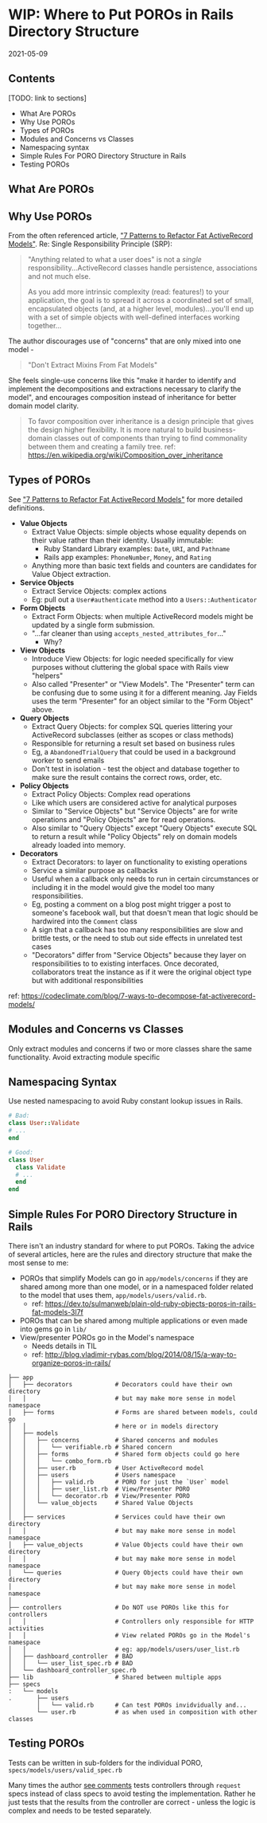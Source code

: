 WIP: Where to Put POROs in Rails Directory Structure
================================================================================

2021-05-09

Contents
--------------------------------------------------------------------------------

[TODO: link to sections]

* What Are POROs
* Why Use POROs
* Types of POROs
* Modules and Concerns vs Classes
* Namespacing syntax
* Simple Rules For PORO Directory Structure in Rails
* Testing POROs

What Are POROs
--------------------------------------------------------------------------------

Why Use POROs
--------------------------------------------------------------------------------

From the often referenced article, ["7 Patterns to Refactor Fat ActiveRecord
Models"](https://codeclimate.com/blog/7-ways-to-decompose-fat-activerecord-models/).
Re: Single Responsibility Principle (SRP):

> "Anything related to what a user does" is not a *single*
> responsibility...ActiveRecord classes handle persistence, associations and
> not much else.
>
> As you add more intrinsic complexity (read: features!) to your application,
> the goal is to spread it across a coordinated set of small, encapsulated
> objects (and, at a higher level, modules)...you'll end up with a set of simple
> objects with well-defined interfaces working together...

The author discourages use of "concerns" that are only mixed into one model -

> "Don't Extract Mixins From Fat Models"

She feels single-use concerns like this "make it harder to identify and
implement the decompositions and extractions necessary to clarify the model",
and encourages composition instead of inheritance for better domain model
clarity.

> To favor composition over inheritance is a design principle that gives the
> design higher flexibility. It is more natural to build business-domain classes
> out of components than trying to find commonality between them and creating a
> family tree.
> ref: https://en.wikipedia.org/wiki/Composition_over_inheritance

Types of POROs
--------------------------------------------------------------------------------

See ["7 Patterns to Refactor Fat ActiveRecord Models"](https://codeclimate.com/blog/7-ways-to-decompose-fat-activerecord-models/)
for more detailed definitions.

* **Value Objects**
  - Extract Value Objects: simple objects whose equality depends on their value
    rather than their identity. Usually immutable:
    - Ruby Standard Library examples: `Date`, `URI`, and `Pathname`
    - Rails app examples: `PhoneNumber`, `Money`, and `Rating`
  - Anything more than basic text fields and counters are candidates for Value
    Object extraction.
* **Service Objects**
  - Extract Service Objects: complex actions
  - Eg: pull out a `User#authenticate` method into a `Users::Authenticator`
* **Form Objects**
  - Extract Form Objects: when multiple ActiveRecord models might be updated by
    a single form submission.
  - "...far cleaner than using `accepts_nested_attributes_for`..."
    - Why?
* **View Objects**
  - Introduce View Objects: for logic needed specifically for view purposes
    without cluttering the global space with Rails view "helpers"
  - Also called "Presenter" or "View Models". The "Presenter" term can be
    confusing due to some using it for a different meaning. Jay Fields uses the
    term "Presenter" for an object similar to the "Form Object" above.
* **Query Objects**
  - Extract Query Objects: for complex SQL queries littering your ActiveRecord
    subclasses (either as scopes or class methods)
  - Responsible for returning a result set based on business rules
  - Eg, a `AbandonedTrialQuery` that could be used in a background worker to
    send emails
  - Don't test in isolation - test the object and database together to make
    sure the result contains the correct rows, order, etc.
* **Policy Objects**
  - Extract Policy Objects: Complex read operations
  - Like which users are considered active for analytical purposes
  - Similar to "Service Objects" but "Service Objects" are for write operations
    and "Policy Objects" are for read operations.
  - Also similar to "Query Objects" except "Query Objects" execute SQL to
    return a result while "Policy Objects" rely on domain models already loaded
    into memory.
* **Decorators**
  - Extract Decorators: to layer on functionality to existing operations
  - Service a similar purpose as callbacks
  - Useful when a callback only needs to run in certain circumstances or
    including it in the model would give the model too many responsibilities.
  - Eg, posting a comment on a blog post might trigger a post to someone's
    facebook wall, but that doesn't mean that logic should be hardwired into
    the `Comment` class
  - A sign that a callback has too many responsibilities are slow and brittle
    tests, or the need to stub out side effects in unrelated test cases
  - "Decorators" differ from "Service Objects" because they layer on
    responsibilities to to existing interfaces. Once decorated, collaborators
    treat the instance as if it were the original object type but with
    additional responsibilities

ref: https://codeclimate.com/blog/7-ways-to-decompose-fat-activerecord-models/

Modules and Concerns vs Classes
--------------------------------------------------------------------------------

Only extract modules and concerns if two or more classes share the same
functionality. Avoid extracting module specific 

Namespacing Syntax
--------------------------------------------------------------------------------

Use nested namespacing to avoid Ruby constant lookup issues in Rails.

```ruby
# Bad:
class User::Validate
# ...
end

# Good:
class User
  class Validate
  # ...
  end
end
```

Simple Rules For PORO Directory Structure in Rails
--------------------------------------------------------------------------------

There isn't an industry standard for where to put POROs. Taking the advice of
several articles, here are the rules and directory structure that make the
most sense to me:

* POROs that simplify Models can go in `app/models/concerns` if they are shared
  among more than one model, or in a namespaced folder related to the model
  that uses them, `app/models/users/valid.rb`.
  - ref: https://dev.to/sulmanweb/plain-old-ruby-objects-poros-in-rails-fat-models-3l7f
* POROs that can be shared among multiple applications or even made into gems
  go in `lib/`
* View/presenter POROs go in the Model's namespace
  - Needs details in TIL
  - ref: http://blog.vladimir-rybas.com/blog/2014/08/15/a-way-to-organize-poros-in-rails/

```
├── app
│   ├── decorators            # Decorators could have their own directory 
│   │                         # but may make more sense in model namespace
│   ├── forms                 # Forms are shared between models, could go
│   │                         # here or in models directory
│   ├── models
│   │   ├── concerns          # Shared concerns and modules
│   │   │   └── verifiable.rb # Shared concern
│   │   ├── forms             # Shared form objects could go here
│   │   │   └── combo_form.rb
│   │   ├── user.rb           # User ActiveRecord model
│   │   ├── users             # Users namespace
│   │   │   ├── valid.rb      # PORO for just the `User` model
│   │   │   ├── user_list.rb  # View/Presenter PORO
│   │   │   └── decorator.rb  # View/Presenter PORO
│   │   └── value_objects     # Shared Value Objects
│   │
│   ├── services              # Services could have their own directory 
│   │                         # but may make more sense in model namespace
│   ├── value_objects         # Value Objects could have their own directory 
│   │                         # but may make more sense in model namespace
│   └── queries               # Query Objects could have their own directory 
│                             # but may make more sense in model namespace
│
├── controllers               # Do NOT use POROs like this for controllers
│   │                         # Controllers only responsible for HTTP activities
│   │                         # View related POROs go in the Model's namespace
│   │                         # eg: app/models/users/user_list.rb
│   ├── dashboard_controller  # BAD
│   │   └── user_list_spec.rb # BAD
│   └── dashboard_controller_spec.rb
├── lib                       # Shared between multiple apps
├── specs
:   └── models
.       ├── users
        │   └── valid.rb      # Can test POROs invidvidually and...
        └── user.rb           # as when used in composition with other classes
```
 
Testing POROs
--------------------------------------------------------------------------------

Tests can be written in sub-folders for the individual PORO,
`specs/models/users/valid_spec.rb`

Many times the author [see
comments](http://blog.vladimir-rybas.com/blog/2014/08/15/a-way-to-organize-poros-in-rails/)
tests controllers through `request` specs instead of class specs to avoid
testing the implementation. Rather he just tests that the results from the
controller are correct - unless the logic is complex and needs to be tested
separately.
